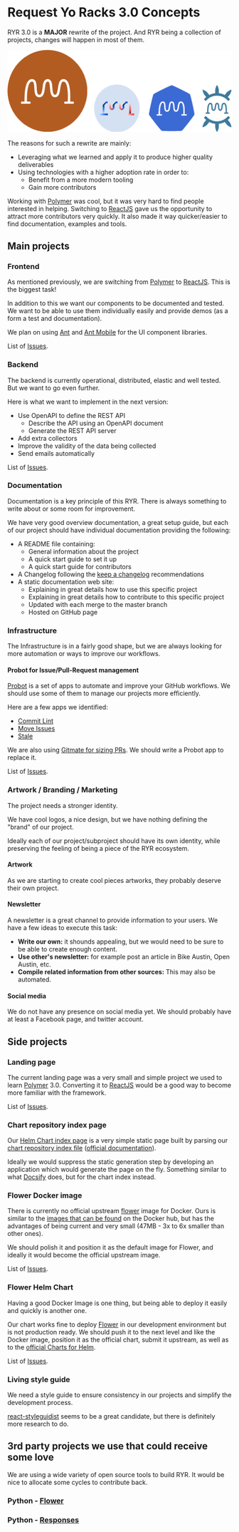 # Request Yo Racks 3.0 Concepts

RYR 3.0 is a **MAJOR** rewrite of the project. And RYR being a collection of projects, changes will happen in most of them.

![RYR Family](img/ryr-family.png "ryr family")

The reasons for such a rewrite are mainly:

* Leveraging what we learned and apply it to produce higher quality deliverables
* Using technologies with a higher adoption rate in order to:
    * Benefit from a more modern tooling
    * Gain more contributors

Working with [Polymer] was cool, but it was very hard to find people interested in helping. Switching to [ReactJS] gave us the opportunity to attract more contributors very quickly. It also made it way quicker/easier to find documentation, examples and tools.

## Main projects

### Frontend

As mentioned previously, we are switching from [Polymer] to [ReactJS]. This is the biggest task!

In addition to this we want our components to be documented and tested. We want to be able to use them individually
easily and provide demos (as a form a test and documentation).

We plan on using [Ant](https://ant.design/) and [Ant Mobile](https://mobile.ant.design/) for the UI component libraries.

List of [Issues](https://github.com/request-yo-racks/web/issues).

### Backend

The backend is currently operational, distributed, elastic and well tested. But we want to go even further.

Here is what we want to implement in the next version:

* Use OpenAPI to define the REST API
    * Describe the API using an OpenAPI document
    * Generate the REST API server
* Add extra collectors
* Improve the validity of the data being collected
* Send emails automatically

List of [Issues](https://github.com/request-yo-racks/api/issues).

### Documentation

Documentation is a key principle of this RYR. There is always something to write about or some room for improvement.

We have very good overview documentation, a great setup guide, but each of our project should have individual
documentation providing the following:

* A README file containing:
    * General information about the project
    * A quick start guide to set it up
    * A quick start guide for contributors
* A Changelog following the [keep a changelog](https://keepachangelog.com/en/1.0.0/) recommendations
* A static documentation web site:
    * Explaining in great details how to use this specific project
    * Explaining in great details how to contribute to this specific project
    * Updated with each merge to the master branch
    * Hosted on GitHub page

### Infrastructure

The Infrastructure is in a fairly good shape, but we are always looking for more automation
or ways to improve our workflows.

#### Probot for Issue/Pull-Request management

[Probot](https://probot.github.io/) is a set of apps to automate and improve your GitHub workflows. We should use some of them to manage our projects more efficiently.

Here are a few apps we identified:

* [Commit Lint](https://probot.github.io/apps/commitlint/)
* [Move Issues](https://probot.github.io/apps/move/)
* [Stale](https://probot.github.io/apps/stale/)

We are also using [Gitmate for sizing PRs](https://gitlab.com/gitmate/open-source/gitmate-2/tree/master/plugins/gitmate_pr_size_labeller). We should write a Probot app to replace it.

List of [Issues](https://github.com/request-yo-racks/infra/issues).

### Artwork / Branding / Marketing

The project needs a stronger identity.

We have cool logos, a nice design, but we have nothing defining the "brand" of our project.

Ideally each of our project/subproject should have its own identity, while preserving the feeling of being a piece of the RYR ecosystem.

#### Artwork

As we are starting to create cool pieces artworks, they probably deserve their own project.

#### Newsletter

A newsletter is a great channel to provide information to your users. We have a few ideas to execute this task:

* **Write our own:** it shounds appealing, but we would need to be sure to be able to create enough content.
* **Use other's newsletter:** for example post an article in Bike Austin, Open Austin, etc.
* **Compile related information from other sources:** This may also be automated.

#### Social media

We do not have any presence on social media yet. We should probably have at least a Facebook page, and twitter account.

## Side projects

### Landing page

The current landing page was a very small and simple project we used to learn [Polymer] 3.0. Converting it to [ReactJS]
would be a good way to become more familiar with the framework.

List of [Issues](https://github.com/request-yo-racks/landing-page/issues).

### Chart repository index page

Our [Helm Chart index page](https://charts.requestyoracks.org) is a very simple static page built by parsing our
[chart repository index file](https://github.com/request-yo-racks/charts/blob/gh-pages/index.yaml)
([official documentation](https://github.com/helm/helm/blob/master/docs/chart_repository.md#the-index-file)).

Ideally we would suppress the static generation step by developing an application which would generate the page on the
fly. Something similar to what [Docsify] does, but for the chart index instead.

### Flower Docker image

There is currently no official upstream [flower] image for Docker. Ours is similar to the
[images that can be found](https://hub.docker.com/search/?isAutomated=0&isOfficial=0&page=1&pullCount=0&q=celery+flower&starCount=0)
on the Docker hub, but has the advantages of being current and very small (47MB - 3x to 6x smaller than other ones).

We should polish it and position it as the default image for Flower, and ideally it would become the official upstream
image.

List of [Issues](https://github.com/request-yo-racks/docker-celery-flower/issues).

### Flower Helm Chart

Having a good Docker Image is one thing, but being able to deploy it easily and quickly is another one.

Our chart works fine to deploy [Flower] in our development environment but is not production ready. We should push it
to the next level and like the Docker image, position it as the official chart, submit it upstream, as well as to the
[official Charts for Helm](https://github.com/helm/charts).

List of [Issues](https://github.com/request-yo-racks/charts/issues).

### Living style guide

We need a style guide to ensure consistency in our projects and simplify the development process.

[react-styleguidist](https://react-styleguidist.js.org/) seems to be a great candidate, but there is definitely more
research to do.

## 3rd party projects we use that could receive some love

We are using a wide variety of open source tools to build RYR. It would be nice to allocate some cycles to contribute
back.

### Python - [Flower]

### Python - [Responses]



[Docsify]: (https://docsify.js.org)
[Flower]: (https://github.com/mher/flower)
[Polymer]: (https://www.polymer-project.org/3.0/start)
[ReactJS]: (https://reactjs.org)
[Responses]: (https://github.com/getsentry/responses)
